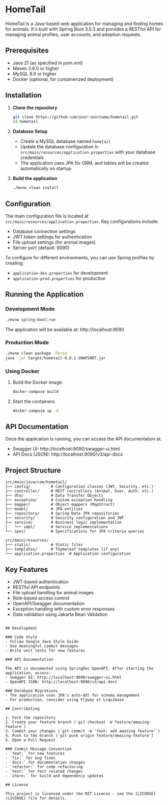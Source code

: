 # HomeTail

HomeTail is a Java-based web application for managing and finding homes for animals. It's built with Spring Boot 3.5.3 and provides a RESTful API for managing animal profiles, user accounts, and adoption requests.

## Prerequisites

- Java 21 (as specified in pom.xml)
- Maven 3.8.0 or higher
- MySQL 8.0 or higher
- Docker (optional, for containerized deployment)

## Installation

1. **Clone the repository**
   ```bash
   git clone https://github.com/your-username/hometail.git
   cd hometail
   ```

2. **Database Setup**
   - Create a MySQL database named `hometail`
   - Update the database configuration in `src/main/resources/application.properties` with your database credentials
   - The application uses JPA for ORM, and tables will be created automatically on startup

3. **Build the application**
   ```bash
   ./mvnw clean install
   ```

## Configuration

The main configuration file is located at `src/main/resources/application.properties`. Key configurations include:

- Database connection settings
- JWT token settings for authentication
- File upload settings (for animal images)
- Server port (default: 9090)

To configure for different environments, you can use Spring profiles by creating:
- `application-dev.properties` for development
- `application-prod.properties` for production

## Running the Application

### Development Mode

```bash
./mvnw spring-boot:run
```

The application will be available at: http://localhost:9090

### Production Mode

```bash
./mvnw clean package -Pprod
java -jar target/hometail-0.0.1-SNAPSHOT.jar
```

### Using Docker

1. Build the Docker image:
   ```bash
   docker-compose build
   ```

2. Start the containers:
   ```bash
   docker-compose up -d
   ```

## API Documentation

Once the application is running, you can access the API documentation at:
- Swagger UI: http://localhost:9090/swagger-ui.html
- API Docs (JSON): http://localhost:9090/v3/api-docs

## Project Structure

```
src/main/java/com/hometail/
├── config/         # Configuration classes (JWT, Security, etc.)
├── controller/     # REST controllers (Animal, User, Auth, etc.)
├── dto/            # Data Transfer Objects
├── exception/      # Custom exception handling
├── mapper/         # Object mappers (MapStruct)
├── model/          # JPA entities
├── repository/     # Spring Data JPA repositories
├── security/       # Security configuration and JWT
├── service/        # Business logic implementation
│   └── impl/       # Service implementations
└── spec/           # Specifications for JPA criteria queries

src/main/resources/
├── static/         # Static files
├── templates/      # Thymeleaf templates (if any)
└── application.properties  # Application configuration
```

## Key Features

- JWT-based authentication
- RESTful API endpoints
- File upload handling for animal images
- Role-based access control
- OpenAPI/Swagger documentation
- Exception handling with custom error responses
- Data validation using Jakarta Bean Validation
```

## Development

### Code Style
- Follow Google Java Style Guide
- Use meaningful commit messages
- Write unit tests for new features

### API Documentation

The API is documented using SpringDoc OpenAPI. After starting the application, access:
- Swagger UI: http://localhost:9090/swagger-ui.html
- OpenAPI JSON: http://localhost:9090/v3/api-docs

### Database Migrations
- The application uses JPA's auto-ddl for schema management
- For production, consider using Flyway or Liquibase

## Contributing

1. Fork the repository
2. Create your feature branch (`git checkout -b feature/amazing-feature`)
3. Commit your changes (`git commit -m 'feat: add amazing feature'`)
4. Push to the branch (`git push origin feature/amazing-feature`)
5. Open a Pull Request

### Commit Message Convention
- `feat:` for new features
- `fix:` for bug fixes
- `docs:` for documentation changes
- `refactor:` for code refactoring
- `test:` for test related changes
- `chore:` for build and dependency updates

## License

This project is licensed under the MIT License - see the [LICENSE](LICENSE) file for details.
